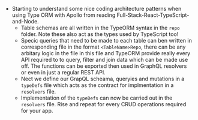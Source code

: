 ---
---

- Starting to understand some nice coding architecture patterns when using Type ORM with Apollo from reading Full-Stack-React-TypeScript-and-Node.
  - Table schemas are all written in the TypeORM syntax in the `repo` folder. Note these also act as the types used by TypeScript too!
  - Specic queries that need to be made to each table can ben written in corresponding file in the format `<TableName>Repo`, there can be any arbitary logic in the file in this file and TypeORM provide really every API required to to query, filter and join data which can be made use off. The functions can be exported then used in GraphQL resolvers or even in just a regular REST API.
  - Nect we define our GrapQL scheama, queryies and mutations in a `typeDefs` file which acts as the contract for implmentation in a `resolvers` file.
  - Implementation of the `typeDefs` can now be carried out in the `resolvers` file. Rise and repeat for every CRUD operations required for your app.
